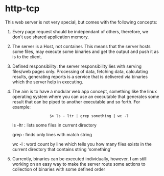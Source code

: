 # http-tcp

This web server is not very special, but comes with the following concepts:

1. Every page request should be independant of others, therefore, we don't use shared application memory.
2. The server is a Host, not container. This means that the server hosts some files, may execute some binaries and get the output and push it as is to the client.
3. Defined responsibility: the server responsibility lies with serving files/web pages only. Processing of data, fetching data, calculating results, generating reports is a service that is delivered via binaries which the server help in executing.
4. The aim is to have a modular web app concept, something like the linux operating system where you can use an executable that generates some result that can be piped to another executable and so forth. For example:

                        $> ls - ltr | grep something | wc -l
                    

    ls -ltr : lists some files in current directory

    grep : finds only lines with match string

    wc -l : word count by line
    which tells you how many files exists in the current directory that contains string 'something'

5. Currently, binaries can be executed individually, however, I am still working on an easy way to make the server route some actions to collection of binaries with some defined order
